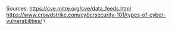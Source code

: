 Sources:
https://cve.mitre.org/cve/data_feeds.html
https://www.crowdstrike.com/cybersecurity-101/types-of-cyber-vulnerabilities/
\
